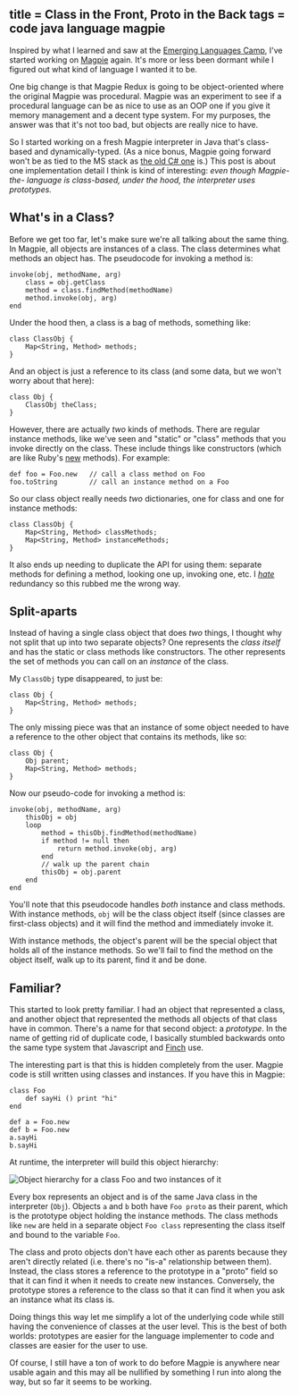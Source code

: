 title = Class in the Front, Proto in the Back
tags = code java language magpie
---
Inspired by what I learned and saw at the [Emerging Languages Camp](http://emerginglangs.com/), I've
started working on [Magpie](http://bitbucket.org/munificent/magpie) again. It's more or less been dormant while I
figured out what kind of language I wanted it to be.


One big change is that Magpie Redux is going to be object-oriented where the
original Magpie was procedural. Magpie was an experiment to see if a
procedural language can be as nice to use as an OOP one if you give it memory
management and a decent type system. For my purposes, the answer was that it's
not too bad, but objects are really nice to have.

So I started working on a fresh Magpie interpreter in Java that's class-based
and dynamically-typed. (As a nice bonus, Magpie going forward won't be as tied
to the MS stack as [the old C# one](http://bitbucket.org/munificent/magpie/src/tip/csharp/) is.) This post is about one
implementation detail I think is kind of interesting: _even though Magpie-the-
language is class-based, under the hood, the interpreter uses prototypes._


## What's in a Class?

Before we get too far, let's make sure we're all talking about the same thing.
In Magpie, all objects are instances of a class. The class determines what
methods an object has. The pseudocode for invoking a method is:



    invoke(obj, methodName, arg)
        class = obj.getClass
        method = class.findMethod(methodName)
        method.invoke(obj, arg)
    end


Under the hood then, a class is a bag of methods, something like:



    class ClassObj {
        Map<String, Method> methods;
    }


And an object is just a reference to its class (and some data, but we won't
worry about that here):



    class Obj {
        ClassObj theClass;
    }


However, there are actually _two_ kinds of methods. There are regular instance
methods, like we've seen and "static" or "class" methods that you invoke
directly on the class. These include things like constructors (which are like
Ruby's [new](http://www.devx.com/enterprise/Article/30917/0/page/3) methods). For example:



    def foo = Foo.new   // call a class method on Foo
    foo.toString        // call an instance method on a Foo


So our class object really needs _two_ dictionaries, one for class and one for
instance methods:



    class ClassObj {
        Map<String, Method> classMethods;
        Map<String, Method> instanceMethods;
    }


It also ends up needing to duplicate the API for using them: separate methods
for defining a method, looking one up, invoking one, etc. I _[hate](http://en.wikipedia.org/wiki/DRY)_
redundancy so this rubbed me the wrong way.


## Split-aparts

Instead of having a single class object that does _two_ things, I thought why
not split that up into two separate objects? One represents the _class itself_
and has the static or class methods like constructors. The other represents
the set of methods you can call on an _instance_ of the class.

My `ClassObj` type disappeared, to just be:



    class Obj {
        Map<String, Method> methods;
    }


The only missing piece was that an instance of some object needed to have a
reference to the other object that contains its methods, like so:



    class Obj {
        Obj parent;
        Map<String, Method> methods;
    }


Now our pseudo-code for invoking a method is:



    invoke(obj, methodName, arg)
        thisObj = obj
        loop
            method = thisObj.findMethod(methodName)
            if method != null then
                return method.invoke(obj, arg)
            end
            // walk up the parent chain
            thisObj = obj.parent
        end
    end


You'll note that this pseudocode handles _both_ instance and class methods.
With instance methods, `obj` will be the class object itself (since classes
are first-class objects) and it will find the method and immediately invoke
it.

With instance methods, the object's parent will be the special object that
holds all of the instance methods. So we'll fail to find the method on the
object itself, walk up to its parent, find it and be done.

## Familiar?

This started to look pretty familiar. I had an object that represented a
class, and another object that represented the methods all objects of that
class have in common. There's a name for that second object: a _prototype_. In
the name of getting rid of duplicate code, I basically stumbled backwards onto
the same type system that Javascript and [Finch](http://finch.stuffwithstuff.com/) use.


The interesting part is that this is hidden completely from the user. Magpie
code is still written using classes and instances. If you have this in Magpie:



    class Foo
        def sayHi () print "hi"
    end

    def a = Foo.new
    def b = Foo.new
    a.sayHi
    b.sayHi


At runtime, the interpreter will build this object hierarchy:

![Object hierarchy for a class Foo and two instances of it](http://journal.stuffwithstuff.com/wp-content/uploads/2010/08/prototype-hierarchy.png "Object Hierarchy")


Every box represents an object and is of the same Java class in the
interpreter (`Obj`). Objects `a` and `b` both have `Foo proto` as their
parent, which is the prototype object holding the instance methods. The class
methods like `new` are held in a separate object `Foo class` representing the
class itself and bound to the variable `Foo`.

The class and proto objects don't have each other as parents because they
aren't directly related (i.e. there's no "is-a" relationship between them).
Instead, the class stores a reference to the prototype in a "proto" field so
that it can find it when it needs to create new instances. Conversely, the
prototype stores a reference to the class so that it can find it when you ask
an instance what its class is.

Doing things this way let me simplify a lot of the underlying code while still
having the convenience of classes at the user level. This is the best of both
worlds: prototypes are easier for the language implementer to code and classes
are easier for the user to use.

Of course, I still have a ton of work to do before Magpie is anywhere near
usable again and this may all be nullified by something I run into along the
way, but so far it seems to be working.
